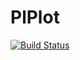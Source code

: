 # PlPlot

[![Build Status](https://travis-ci.org/wildart/PlPlot.jl.svg?branch=master)](https://travis-ci.org/wildart/PlPlot.jl)
